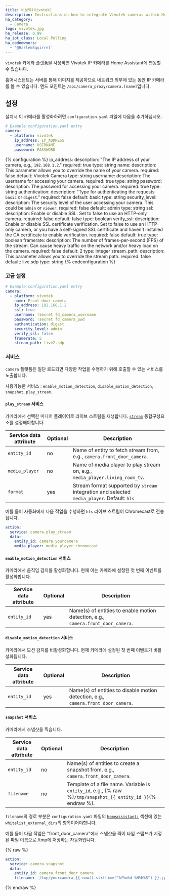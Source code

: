 ```yaml
---
title: 비보텍(Vivotek)
description: Instructions on how to integrate Vivotek cameras within Home Assistant.
ha_category:
  - Camera
logo: vivotek.jpg
ha_release: 0.99
ha_iot_class: Local Polling
ha_codeowners:
  - '@HarlemSquirrel'
---
```


`vivotek` 카메라 플랫폼을 사용하면 Vivotek IP 카메라를 Home Assistant에 연동할 수 있습니다.

홈어시스턴트는 서버를 통해 이미지를 제공하므로 네트워크 외부에 있는 동안 IP 카메라를 볼 수 있습니다. 
엔드 포인트는 `/api/camera_proxy/camera.[name]`입니다.

## 설정

설치시 이 카메라를 활성화하려면 `configuration.yaml` 파일에 다음을 추가하십시오.

```yaml
# Example configuration.yaml entry
camera:
  - platform: vivotek
    ip_address: IP_ADDRESS
    username: USERNAME
    password: PASSWORD
```

{% configuration %}
ip_address:
  description: "The IP address of your camera, e.g., `192.168.1.2`."
  required: true
  type: string
name:
  description: This parameter allows you to override the name of your camera.
  required: false
  default: Vivotek Camera
  type: string
username:
  description: The username for accessing your camera.
  required: true
  type: string
password:
  description: The password for accessing your camera.
  required: true
  type: string
authentication:
  description: "Type for authenticating the requests `basic` or `digest`."
  required: false
  default: basic
  type: string
security_level:
  description: The security level of the user accessing your camera. This could be `admin` or `viewer`.
  required: false
  default: admin
  type: string
ssl:
  description: Enable or disable SSL. Set to false to use an HTTP-only camera.
  required: false
  default: false
  type: boolean
verify_ssl:
  description: Enable or disable SSL certificate verification. Set to false to use an HTTP-only camera, or you have a self-signed SSL certificate and haven't installed the CA certificate to enable verification.
  required: false
  default: true
  type: boolean
framerate:
  description: The number of frames-per-second (FPS) of the stream. Can cause heavy traffic on the network and/or heavy load on the camera.
  required: false
  default: 2
  type: integer
stream_path:
  description: This parameter allows you to override the stream path.
  required: false
  default: live.sdp
  type: string
{% endconfiguration %}

### 고급 설정

```yaml
# Example configuration.yaml entry
camera:
  - platform: vivotek
    name: Front door camera
    ip_address: 192.168.1.2
    ssl: true
    username: !secret fd_camera_username
    password: !secret fd_camera_pwd
    authentication: digest
    security_level: admin
    verify_ssl: false
    framerate: 5
    stream_path: live2.sdp
```

### 서비스

`camera` 플랫폼은 일단 로드되면 다양한 작업을 수행하기 위해 호출할 수 있는 서비스를 노출합니다.

사용가능한 서비스 : `enable_motion_detection`, `disable_motion_detection`, `snapshot`, `play_stream`.

#### `play_stream` 서비스

카메라에서 선택한 미디어 플레이어로 라이브 스트림을 재생합니다. [`stream`](/integrations/stream) 통합구성요소를 설정해야합니다.

| Service data attribute | Optional | Description |
| ---------------------- | -------- | ----------- |
| `entity_id`            |      no  | Name of entity to fetch stream from, e.g., `camera.front_door_camera`. |
| `media_player`         |      no  | Name of media player to play stream on, e.g., `media_player.living_room_tv`. |
| `format`               |      yes | Stream format supported by `stream` integration and selected `media_player`. Default: `hls` |

예를 들어 자동화에서 다음 작업을 수행하면 `hls` 라이브 스트림이 Chromecast로 전송됩니다.

```yaml
action:
  service: camera.play_stream
  data:
    entity_id: camera.yourcamera
    media_player: media_player.chromecast
```

#### `enable_motion_detection` 서비스

카메라에서 움직임 감지를 활성화합니다. 현재 이는 카메라에 설정된 첫 번째 이벤트를 활성화합니다.

| Service data attribute | Optional | Description |
| ---------------------- | -------- | ----------- |
| `entity_id`            |     yes  | Name(s) of entities to enable motion detection, e.g., `camera.front_door_camera`. |

#### `disable_motion_detection` 서비스

카메라에서 모션 감지를 비활성화합니다. 현재 카메라에 설정된 첫 번째 이벤트가 비활성화됩니다.

| Service data attribute | Optional | Description |
| ---------------------- | -------- | ----------- |
| `entity_id`            |     yes  | Name(s) of entities to disable motion detection, e.g., `camera.front_door_camera`. |

#### `snapshot` 서비스

카메라에서 스냅샷을 찍습니다.

| Service data attribute | Optional | Description |
| ---------------------- | -------- | ----------- |
| `entity_id`            |      no  | Name(s) of entities to create a snapshot from, e.g., `camera.front_door_camera`. |
| `filename`             |      no  | Template of a file name. Variable is `entity_id`, e.g., {% raw %}`/tmp/snapshot_{{ entity_id }}`{% endraw %}. |

`filename`의 경로 부분은 `configuration.yaml` 파일의 [`homeassistant:`](/docs/configuration/basic/) 섹션에 있는 `whitelist_external_dirs`의 항목이어야합니다.

예를 들어 다음 작업은 "front_door_camera"에서 스냅샷을 찍어 타임 스탬프가 지정된 파일 이름으로 /tmp에 저장하는 자동화입니다.

{% raw %}
```yaml
action:
  service: camera.snapshot
  data:
    entity_id: camera.front_door_camera
    filename: '/tmp/yourcamera_{{ now().strftime("%Y%m%d-%H%M%S") }}.jpg'
```
{% endraw %}
